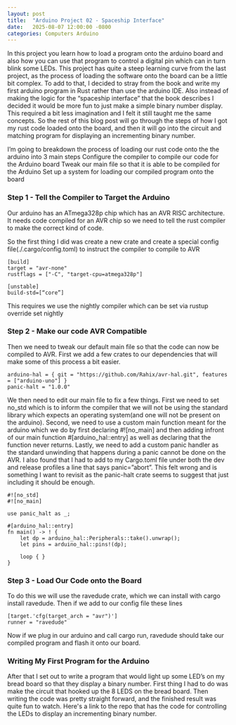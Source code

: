 ```yaml
---
layout: post
title:  "Arduino Project 02 - Spaceship Interface"
date:   2025-08-07 12:00:00 -0800
categories: Computers Arduino
---
```


In this project you learn how to load a program onto the arduino board and also how you can use that program to control a digital pin which can in turn blink some LEDs. This project has quite a steep learning curve from the last project, as the process of loading the software onto the board can be a little bit complex. To add to that, I decided to stray from the book and write my first arduino program in Rust rather than use the arduino IDE. Also instead of making the logic for the “spaceship interface” that the book describes I decided it would be more fun to just make a simple binary number display. This required a bit less imagination and I felt it still taught me the same concepts. So the rest of this blog post will go through the steps of how I got my rust code loaded onto the board, and then it will go into the circuit and matching program for displaying an incrementing binary number.

I’m going to breakdown the process of loading our rust code onto the the arduino into 3 main steps
Configure the compiler to compile our code for the Arduino board
Tweak our main file so that it is able to be compiled for the Arduino
Set up a system for loading our compiled program onto the board

### Step 1 - Tell the Compiler to Target the Arduino

Our arduino has an ATmega328p chip which has an AVR RISC architecture. It needs code compiled for an AVR chip so we need to tell the rust compiler to make the correct kind of code.

So the first thing I did was create a new crate and create a special config file(./.cargo/config.toml)  to instruct the compiler to compile to AVR

```
[build]
target = "avr-none"
rustflags = ["-C", "target-cpu=atmega328p"]

[unstable]
build-std=[“core”]
```
This requires we use the nightly compiler which can be set via
rustup override set nightly

### Step 2 -  Make our code AVR Compatible

Then we need to tweak our default main file so that the code can now be compiled to AVR. First we add a few crates to our dependencies that will make some of this process a bit easier. 

```
arduino-hal = { git = "https://github.com/Rahix/avr-hal.git", features = ["arduino-uno"] }
panic-halt = "1.0.0"
```

We then need to edit our main file to fix a few things. First we need to set no_std which is to inform the compiler that we will not be using the standard library which expects an operating system(and one will not be present on the arduino). Second, we need to use a custom main function meant for the arduino which we do by first declaring #![no_main] and then adding infront of our main function #[arduino_hal::entry] as well as declaring that the function never returns. Lastly, we need to add a custom panic handler as the standard unwinding that happens during a panic cannot be done on the AVR. I also found that I had to add to my Cargo.toml file under both the dev and release profiles a line that says panic=”abort”. This felt wrong and is something I want to revisit as the panic-halt crate seems to suggest that just including it should be enough.

```
#![no_std]
#![no_main]

use panic_halt as _;

#[arduino_hal::entry]
fn main() -> ! {
    let dp = arduino_hal::Peripherals::take().unwrap();
    let pins = arduino_hal::pins!(dp);

    loop { }
}
```

### Step 3 - Load Our Code onto the Board
To do this we will use the ravedude crate, which we can install with cargo install ravedude. Then if we add to our config file these lines

```
[target.'cfg(target_arch = "avr")']
runner = "ravedude"
```

Now if we plug in our arduino and call cargo run, ravedude should take our compiled program and flash it onto our board.

### Writing My First Program for the Arduino

After that I set out to write a program that would light up some LED’s on my bread board so that they display a binary number. First thing I had to do was make the circuit that hooked up the 8 LEDS on the bread board. Then writing the code was pretty straight forward, and the finished result was quite fun to watch. Here's a link to the repo that has the code for controlling the LEDs to display an incrementing binary number.

